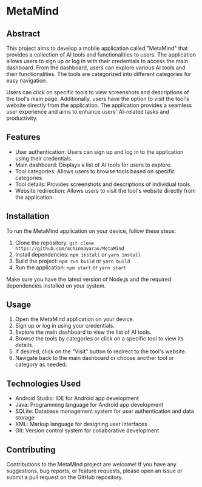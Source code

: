 # MetaMind

## Abstract

This project aims to develop a mobile application called "MetaMind" that provides a collection of AI tools and functionalities to users. The application allows users to sign up or log in with their credentials to access the main dashboard. From the dashboard, users can explore various AI tools and their functionalities. The tools are categorized into different categories for easy navigation.

Users can click on specific tools to view screenshots and descriptions of the tool's main page. Additionally, users have the option to visit the tool's website directly from the application. The application provides a seamless user experience and aims to enhance users' AI-related tasks and productivity.

## Features

- User authentication: Users can sign up and log in to the application using their credentials.
- Main dashboard: Displays a list of AI tools for users to explore.
- Tool categories: Allows users to browse tools based on specific categories.
- Tool details: Provides screenshots and descriptions of individual tools.
- Website redirection: Allows users to visit the tool's website directly from the application.

## Installation

To run the MetaMind application on your device, follow these steps:

1. Clone the repository: `git clone https://github.com/mchinmayarao/MetaMind`
2. Install dependencies: `npm install` or `yarn install`
3. Build the project: `npm run build` or `yarn build`
4. Run the application: `npm start` or `yarn start`

Make sure you have the latest version of Node.js and the required dependencies installed on your system.

## Usage

1. Open the MetaMind application on your device.
2. Sign up or log in using your credentials.
3. Explore the main dashboard to view the list of AI tools.
4. Browse the tools by categories or click on a specific tool to view its details.
5. If desired, click on the "Visit" button to redirect to the tool's website.
6. Navigate back to the main dashboard or choose another tool or category as needed.

## Technologies Used

- Android Studio: IDE for Android app development
- Java: Programming language for Android app development
- SQLite: Database management system for user authentication and data storage
- XML: Markup language for designing user interfaces
- Git: Version control system for collaborative development

## Contributing

Contributions to the MetaMind project are welcome! If you have any suggestions, bug reports, or feature requests, please open an issue or submit a pull request on the GitHub repository.


